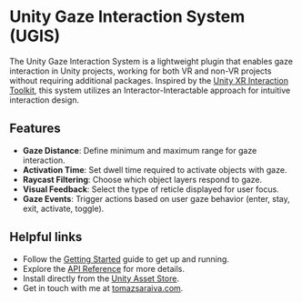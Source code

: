 # Unity Gaze Interaction System (UGIS)

The Unity Gaze Interaction System is a lightweight plugin that enables gaze interaction in Unity projects, working for both VR and non-VR projects without requiring additional packages. Inspired by the [Unity XR Interaction Toolkit](https://docs.unity3d.com/Packages/com.unity.xr.interaction.toolkit@2.0/manual/index.html), this system utilizes an Interactor-Interactable approach for intuitive interaction design.

## Features

- **Gaze Distance**: Define minimum and maximum range for gaze interaction.
- **Activation Time**: Set dwell time required to activate objects with gaze.
- **Raycast Filtering**: Choose which object layers respond to gaze.
- **Visual Feedback**: Select the type of reticle displayed for user focus.
- **Gaze Events**: Trigger actions based on user gaze behavior (enter, stay, exit, activate, toggle).

## Helpful links

- Follow the [Getting Started](https://tomazsaraiva.github.io/unity-gaze-interaction/docs/getting-started.html) guide to get up and running.
- Explore the [API Reference](https://tomazsaraiva.github.io/unity-gaze-interaction/api/TS.GazeInteraction.html) for more details.
- Install directly from the [Unity Asset Store](https://assetstore.unity.com/packages/tools/camera/vr-gaze-interaction-system-241337).
- Get in touch with me at [tomazsaraiva.com](https://tomazsaraiva.com).
